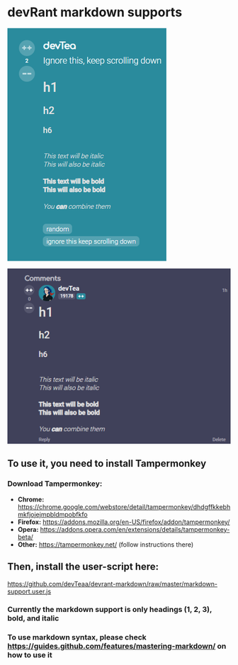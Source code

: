 # devRant markdown supports

![](preview-rant.PNG)

![](preview-comment.PNG)

## To use it, you need to install Tampermonkey

### Download Tampermonkey:

- **Chrome:** https://chrome.google.com/webstore/detail/tampermonkey/dhdgffkkebhmkfjojejmpbldmpobfkfo
- **Firefox:** https://addons.mozilla.org/en-US/firefox/addon/tampermonkey/
- **Opera:** https://addons.opera.com/en/extensions/details/tampermonkey-beta/
- **Other:** https://tampermonkey.net/ (follow instructions there)

## Then, install the user-script here:

https://github.com/devTeaa/devrant-markdown/raw/master/markdown-support.user.js

### Currently the markdown support is only headings (1, 2, 3), bold, and italic

### To use markdown syntax, please check https://guides.github.com/features/mastering-markdown/ on how to use it
